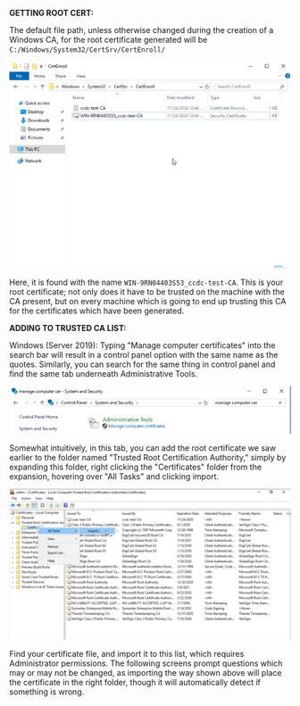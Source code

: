 
**GETTING ROOT CERT:**

The default file path, unless otherwise changed during the creation of a Windows CA, for the root certificate generated will be `C:/Windows/System32/CertSrv/CertEnroll/`

![ss1](Images/rootcert.png)

Here, it is found with the name `WIN-9RN04403S53_ccdc-test-CA`. This is your root certificate; not only does it have to be trusted on the machine with the CA present, but on every machine which is going to end up trusting this CA for the certificates which have been generated.

**ADDING TO TRUSTED CA LIST:**

Windows (Server 2019):
Typing "Manage computer certificates" into the search bar will result in a control panel option with the same name as the quotes. Similarly, you can search for the same thing in control panel and find the same tab underneath Administrative Tools.

![ss2](Images/manage.png)

Somewhat intuitively, in this tab, you can add the root certificate we saw earlier to the folder named "Trusted Root Certification Authority," simply by expanding this folder, right clicking the "Certificates" folder from the expansion, hovering over "All Tasks" and clicking import.

![ss3](Images/trusted.png)

Find your certificate file, and import it to this list, which requires Administrator permissions. The following screens prompt questions which may or may not be changed, as importing the way shown above will place the certificate in the right folder, though it will automatically detect if something is wrong.
